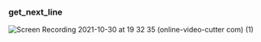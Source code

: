### get_next_line

![Screen Recording 2021-10-30 at 19 32 35 (online-video-cutter com) (1)](https://user-images.githubusercontent.com/82234144/139554816-9f3da64e-95e5-44e5-82df-1b60c9cbde95.gif)
